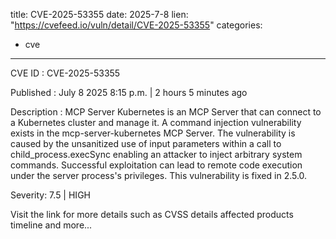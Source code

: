  
title: CVE-2025-53355
date: 2025-7-8
lien: "https://cvefeed.io/vuln/detail/CVE-2025-53355"
categories:
  - cve
---

CVE ID : CVE-2025-53355

Published :  July 8
2025
8:15 p.m. | 2 hours
5 minutes ago

Description : MCP Server Kubernetes is an MCP Server that can connect to a Kubernetes cluster and manage it. A command injection vulnerability exists in the mcp-server-kubernetes MCP Server. The vulnerability is caused by the unsanitized use of input parameters within a call to child_process.execSync
enabling an attacker to inject arbitrary system commands. Successful exploitation can lead to remote code execution under the server process's privileges. This vulnerability is fixed in 2.5.0.

Severity: 7.5 | HIGH

Visit the link for more details
such as CVSS details
affected products
timeline
and more...
